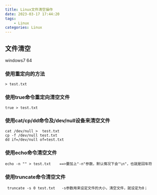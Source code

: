 ```yaml
---
title: Linux文件清空操作
date: 2023-03-17 17:44:20
tags:
	- Linux
categories: Linux
---
```

## <span id="inline-blue">文件清空</span>
windows7 64

### <span id="inline-blue">使用重定向的方法</span>
```shell
> test.txt 
```

### <span id="inline-blue">使用true命令重定向清空文件</span>
```shell
true > test.txt
```

### <span id="inline-blue">使用cat/cp/dd命令及/dev/null设备来清空文件</span>
```shell
cat /dev/null >  test.txt
cp -f /dev/null test.txt 
dd if=/dev/null of=test.txt
```
### <span id="inline-blue">使用echo命令清空文件</span>
```shell
echo -n "" > test.txt    ==>要加上"-n"参数，默认情况下会"\n"，也就是回车符
```

### <span id="inline-blue">使用truncate命令清空文件</span>
```shell
 truncate -s 0 test.txt   -s参数用来设定文件的大小，清空文件，就设定为0；
```